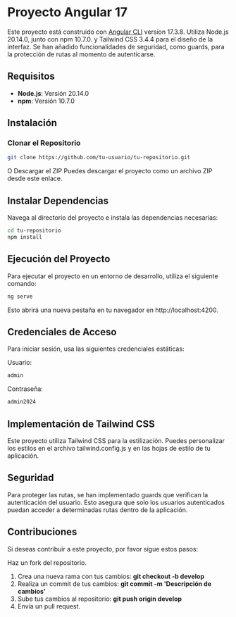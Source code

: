 # Proyecto Angular 17

Este proyecto está construido con [Angular CLI](https://github.com/angular/angular-cli) version 17.3.8. Utiliza Node.js 20.14.0, junto con npm 10.7.0. y Tailwind CSS 3.4.4 para el diseño de la interfaz. Se han añadido funcionalidades de seguridad, como guards, para la protección de rutas al momento de autenticarse.

## Requisitos

- **Node.js**: Versión 20.14.0
- **npm**: Versión 10.7.0

## Instalación

### Clonar el Repositorio

```bash
git clone https://github.com/tu-usuario/tu-repositorio.git
```

O Descargar el ZIP
Puedes descargar el proyecto como un archivo ZIP desde este enlace.

## Instalar Dependencias
Navega al directorio del proyecto e instala las dependencias necesarias:

```bash
cd tu-repositorio
npm install
```

## Ejecución del Proyecto
Para ejecutar el proyecto en un entorno de desarrollo, utiliza el siguiente comando:

```bash
ng serve
```

Esto abrirá una nueva pestaña en tu navegador en http://localhost:4200.

## Credenciales de Acceso
Para iniciar sesión, usa las siguientes credenciales estáticas:

Usuario:
```bash
admin
```

Contraseña: 
```bash  
admin2024
```

## Implementación de Tailwind CSS
Este proyecto utiliza Tailwind CSS para la estilización. Puedes personalizar los estilos en el archivo tailwind.config.js y en las hojas de estilo de tu aplicación.

## Seguridad
Para proteger las rutas, se han implementado guards que verifican la autenticación del usuario. Esto asegura que solo los usuarios autenticados puedan acceder a determinadas rutas dentro de la aplicación.

## Contribuciones
Si deseas contribuir a este proyecto, por favor sigue estos pasos:

Haz un fork del repositorio.
1. Crea una nueva rama con tus cambios: **git checkout -b develop**
2. Realiza un commit de tus cambios: **git commit -m 'Descripción de cambios'**
3. Sube tus cambios al repositorio: **git push origin develop**
4. Envía un pull request.
